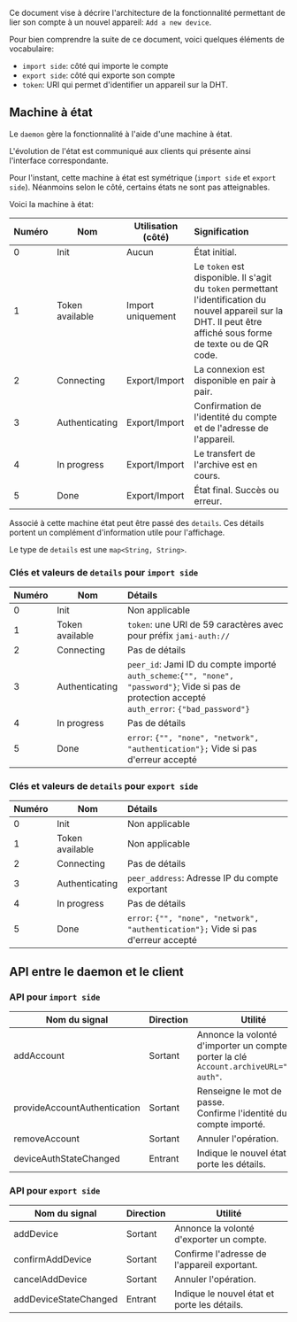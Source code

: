 Ce document vise à décrire l'architecture de la fonctionnalité permettant de lier son compte à un nouvel appareil: `Add a new device`. 

Pour bien comprendre la suite de ce document, voici quelques éléments de vocabulaire:

- `import side`: côté qui importe le compte
- `export side`: côté qui exporte son compte
- `token`: URI qui permet d'identifier un appareil sur la DHT.

## Machine à état

Le `daemon` gère la fonctionnalité à l'aide d'une machine à état.

L'évolution de l'état est communiqué aux clients qui présente ainsi l'interface correspondante.

Pour l'instant, cette machine à état est symétrique (`import side` et `export side`). Néanmoins selon le côté, certains états ne sont pas atteignables. 

Voici la machine à état:

| Numéro | Nom             | Utilisation (côté) | Signification                                                |
| ------ | --------------- | ------------------ | :----------------------------------------------------------- |
| 0      | Init            | Aucun              | État initial.                                                |
| 1      | Token available | Import uniquement  | Le `token` est disponible. Il s'agit du `token` permettant l'identification du nouvel appareil sur la DHT. Il peut être affiché sous forme de texte ou de QR code. |
| 2      | Connecting      | Export/Import      | La connexion est disponible en pair à pair.                  |
| 3      | Authenticating  | Export/Import      | Confirmation de l'identité du compte et de l'adresse de l'appareil. |
| 4      | In progress     | Export/Import      | Le transfert de l'archive est en cours.                      |
| 5      | Done            | Export/Import      | État final. Succès ou erreur.                                |

Associé à cette machine état peut être passé des `details`. Ces détails portent un complément d'information utile pour l'affichage.

Le type de `details` est une `map<String, String>`.

### Clés et valeurs de `details` pour `import side`

| Numéro | Nom             | Détails                                                      |
| ------ | --------------- | :----------------------------------------------------------- |
| 0      | Init            | Non applicable                                               |
| 1      | Token available | `token`: une URI de 59 caractères avec pour préfix `jami-auth://` |
| 2      | Connecting      | Pas de détails                                               |
| 3      | Authenticating  | `peer_id`: Jami ID du compte importé<br />`auth_scheme`:`{"", "none", "password"}`; Vide si pas de protection accepté<br />`auth_error`: `{"bad_password"}` |
| 4      | In progress     | Pas de détails                                               |
| 5      | Done            | `error`: `{"", "none", "network", "authentication"};` Vide si pas d'erreur accepté |

### Clés et valeurs de `details` pour `export side`

| Numéro | Nom             | Détails                                                      |
| ------ | --------------- | :----------------------------------------------------------- |
| 0      | Init            | Non applicable                                               |
| 1      | Token available | Non applicable                                               |
| 2      | Connecting      | Pas de détails                                               |
| 3      | Authenticating  | `peer_address`: Adresse IP du compte exportant               |
| 4      | In progress     | Pas de détails                                               |
| 5      | Done            | `error`: `{"", "none", "network", "authentication"};` Vide si pas d'erreur accepté |

## API entre le daemon et le client

### API pour `import side`

| Nom du signal                | Direction | Utilité                                                      |
| ---------------------------- | --------- | ------------------------------------------------------------ |
| addAccount                   | Sortant   | Annonce la volonté d'importer un compte. Doit porter la clé `Account.archiveURL="jami-auth"`. |
| provideAccountAuthentication | Sortant   | Renseigne le mot de passe.<br />Confirme l'identité du compte importé. |
| removeAccount                | Sortant   | Annuler l'opération.                                         |
| deviceAuthStateChanged       | Entrant   | Indique le nouvel état et porte les détails.                 |

### API pour `export side`

| Nom du signal         | Direction | Utilité                                      |
| --------------------- | --------- | -------------------------------------------- |
| addDevice             | Sortant   | Annonce la volonté d'exporter un compte.     |
| confirmAddDevice      | Sortant   | Confirme l'adresse de l'appareil exportant.  |
| cancelAddDevice       | Sortant   | Annuler l'opération.                         |
| addDeviceStateChanged | Entrant   | Indique le nouvel état et porte les détails. |
